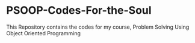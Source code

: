 # PSOOP-Codes-For-the-Soul
This Repository contains the codes for my course, Problem Solving Using Object Oriented Programming
